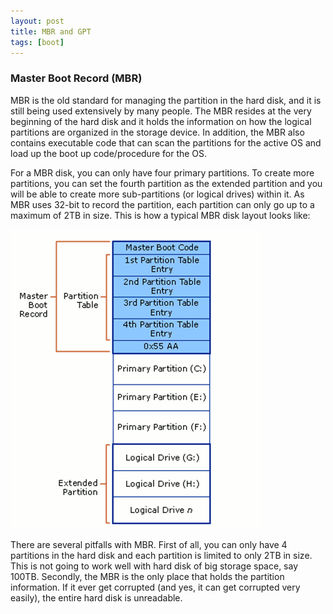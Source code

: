 ```yaml
---
layout: post
title: MBR and GPT
tags: [boot]
---
```


<H3>Master Boot Record (MBR)</H3>

MBR is the old standard for managing the partition in the hard disk, and it is still being used extensively by many people. The MBR resides at the very beginning of the hard disk and it holds the information on how the logical partitions are organized in the storage device. In addition, the MBR also contains executable code that can scan the partitions for the active OS and load up the boot up code/procedure for the OS.

For a MBR disk, you can only have four primary partitions. To create more partitions, you can set the fourth partition as the extended partition and you will be able to create more sub-partitions (or logical drives) within it. As MBR uses 32-bit to record the partition, each partition can only go up to a maximum of 2TB in size. This is how a typical MBR disk layout looks like:

<img src="./pics/mbr-disk-layout.png">

There are several pitfalls with MBR. First of all, you can only have 4 partitions in the hard disk and each partition is limited to only 2TB in size. This is not going to work well with hard disk of big storage space, say 100TB. Secondly, the MBR is the only place that holds the partition information. If it ever get corrupted (and yes, it can get corrupted very easily), the entire hard disk is unreadable.
